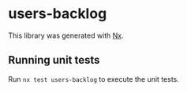 # users-backlog

This library was generated with [Nx](https://nx.dev).

## Running unit tests

Run `nx test users-backlog` to execute the unit tests.
